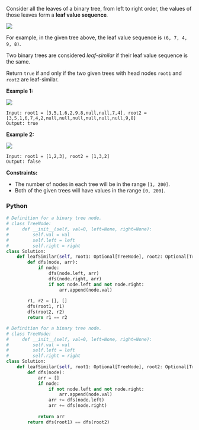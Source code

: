 Consider all the leaves of a binary tree, from left to right order, the values of those leaves form a  **leaf value sequence**_._

![](https://s3-lc-upload.s3.amazonaws.com/uploads/2018/07/16/tree.png)

For example, in the given tree above, the leaf value sequence is  `(6, 7, 4, 9, 8)`.

Two binary trees are considered  _leaf-similar_ if their leaf value sequence is the same.

Return  `true`  if and only if the two given trees with head nodes  `root1`  and  `root2`  are leaf-similar.

**Example 1:**

![](https://assets.leetcode.com/uploads/2020/09/03/leaf-similar-1.jpg)
```
Input: root1 = [3,5,1,6,2,9,8,null,null,7,4], root2 = [3,5,1,6,7,4,2,null,null,null,null,null,null,9,8]
Output: true
```

**Example 2:**

![](https://assets.leetcode.com/uploads/2020/09/03/leaf-similar-2.jpg)
```
Input: root1 = [1,2,3], root2 = [1,3,2]
Output: false
```

**Constraints:**

-   The number of nodes in each tree will be in the range  `[1, 200]`.
-   Both of the given trees will have values in the range  `[0, 200]`.


### Python
```python
# Definition for a binary tree node.
# class TreeNode:
#     def __init__(self, val=0, left=None, right=None):
#         self.val = val
#         self.left = left
#         self.right = right
class Solution:
    def leafSimilar(self, root1: Optional[TreeNode], root2: Optional[TreeNode]) -> bool:
        def dfs(node, arr):
            if node:
                dfs(node.left, arr)
                dfs(node.right, arr)
                if not node.left and not node.right:
                    arr.append(node.val)
        
        r1, r2 = [], []
        dfs(root1, r1)
        dfs(root2, r2)
        return r1 == r2
```

```python
# Definition for a binary tree node.
# class TreeNode:
#     def __init__(self, val=0, left=None, right=None):
#         self.val = val
#         self.left = left
#         self.right = right
class Solution:
    def leafSimilar(self, root1: Optional[TreeNode], root2: Optional[TreeNode]) -> bool:
        def dfs(node):
            arr = []
            if node:
                if not node.left and not node.right:
                    arr.append(node.val)
                arr += dfs(node.left)
                arr += dfs(node.right)
            
            return arr
        return dfs(root1) == dfs(root2)
```